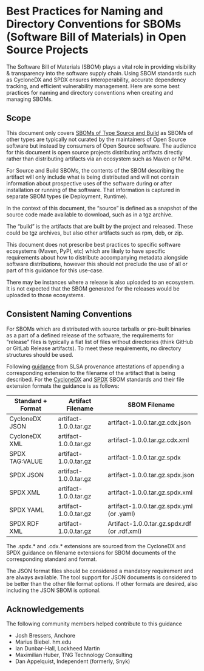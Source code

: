 # Best Practices for Naming and Directory Conventions for SBOMs (Software Bill of Materials) in Open Source Projects

The Software Bill of Materials (SBOM) plays a vital role in providing visibility & transparency into the software supply chain. Using SBOM standards such as CycloneDX and SPDX ensures interoperability, accurate dependency tracking, and efficient vulnerability management. Here are some best practices for naming and directory conventions when creating and managing SBOMs.

## Scope

This document only covers [SBOMs of Type Source and Build](https://www.cisa.gov/sites/default/files/2023-04/sbom-types-document-508c.pdf) as SBOMs of other types are typically not curated by the maintainers of Open Source software but instead by consumers of Open Source software. The audience for this document is open source projects distributing artifacts directly rather than distributing artifacts via an ecosystem such as Maven or NPM.

For Source and Build SBOMs, the contents of the SBOM describing the artifact will only include what is being distributed and will not contain information about prospective uses of the software during or after installation or running of the software. That information is captured in separate SBOM types (ie Deployment, Runtime).

In the context of this document, the “source” is defined as a snapshot of the source code made available to download, such as in a tgz archive.

The “build” is the artifacts that are built by the project and released. These could be tgz archives, but also other artifacts such as rpm, deb, or zip.

This document does not prescribe best practices to specific software ecosystems (Maven, PyPI, etc) which are likely to have specific requirements about how to distribute accompanying metadata alongside software distributions, however this should not preclude the use of all or part of this guidance for this use-case.

There may be instances where a release is also uploaded to an ecosystem. It is not expected that the SBOM generated for the releases would be uploaded to those ecosystems.

## Consistent Naming Conventions

For SBOMs which are distributed with source tarballs or pre-built binaries as a part of a defined release of the software, the requirements for “release” files is typically a flat list of files without directories (think GitHub or GitLab Release artifacts). To meet these requirements, no directory structures should be used.

Following [guidance](https://slsa.dev/spec/v1.0/provenance) from SLSA provenance attestations of appending a corresponding extension to the filename of the artifact that is being described. For the [CycloneDX](https://cyclonedx.org/specification/overview/) and [SPDX](https://spdx.github.io/spdx-spec/v2.3/conformance/#44-standard-data-format-requirements) SBOM standards and their file extension formats the guidance is as follows:

| Standard + Format | Artifact Filename | SBOM Filename |
|-------------------|-------------------|---------------|
| CycloneDX JSON    | artifact-1.0.0.tar.gz | artifact-1.0.0.tar.gz.cdx.json|
| CycloneDX XML | artifact-1.0.0.tar.gz | artifact-1.0.0.tar.gz.cdx.xml |
| SPDX TAG:VALUE | artifact-1.0.0.tar.gz | artifact-1.0.0.tar.gz.spdx |
| SPDX JSON | artifact-1.0.0.tar.gz | artifact-1.0.0.tar.gz.spdx.json |
| SPDX XML | artifact-1.0.0.tar.gz | artifact-1.0.0.tar.gz.spdx.xml |
| SPDX YAML | artifact-1.0.0.tar.gz | artifact-1.0.0.tar.gz.spdx.yml (or .yaml) |
| SPDX RDF XML | artifact-1.0.0.tar.gz | Artifact-1.0.0.tar.gz.spdx.rdf (or .rdf.xml)

The .spdx.* and .cdx.* extensions are sourced from the CycloneDX and SPDX guidance on filename extensions for SBOM documents of the corresponding standard and format.

The JSON format files should be considered a mandatory requirement and are always available. The tool support for JSON documents is considered to be better than the other file format options. If other formats are desired, also including the JSON SBOM is optional.

## Acknowledgements

The following community members helped contribute to this guidance

- Josh Bressers, Anchore
- Marius Biebel. hm.edu
- Ian Dunbar-Hall, Lockheed Martin
- Maximilian Huber, TNG Technology Consulting
- Dan Appelquist, Independent (formerly, Snyk)
